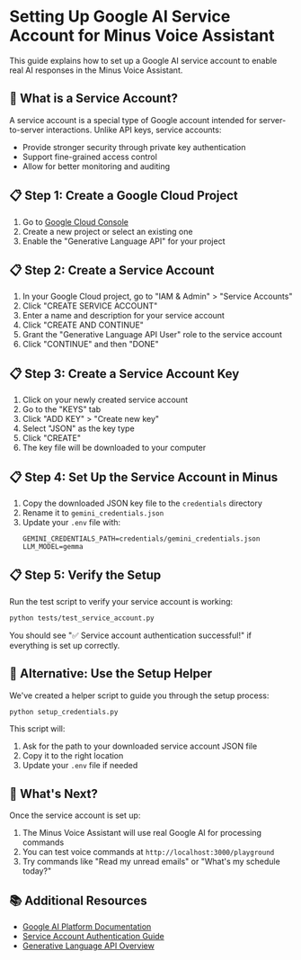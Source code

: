 # Setting Up Google AI Service Account for Minus Voice Assistant

This guide explains how to set up a Google AI service account to enable real AI responses in the Minus Voice Assistant.

## 🔑 What is a Service Account?

A service account is a special type of Google account intended for server-to-server interactions. Unlike API keys, service accounts:
- Provide stronger security through private key authentication
- Support fine-grained access control
- Allow for better monitoring and auditing

## 📋 Step 1: Create a Google Cloud Project

1. Go to [Google Cloud Console](https://console.cloud.google.com/)
2. Create a new project or select an existing one
3. Enable the "Generative Language API" for your project

## 📋 Step 2: Create a Service Account

1. In your Google Cloud project, go to "IAM & Admin" > "Service Accounts"
2. Click "CREATE SERVICE ACCOUNT"
3. Enter a name and description for your service account
4. Click "CREATE AND CONTINUE"
5. Grant the "Generative Language API User" role to the service account
6. Click "CONTINUE" and then "DONE"

## 📋 Step 3: Create a Service Account Key

1. Click on your newly created service account
2. Go to the "KEYS" tab
3. Click "ADD KEY" > "Create new key"
4. Select "JSON" as the key type
5. Click "CREATE"
6. The key file will be downloaded to your computer

## 📋 Step 4: Set Up the Service Account in Minus

1. Copy the downloaded JSON key file to the `credentials` directory
2. Rename it to `gemini_credentials.json`
3. Update your `.env` file with:
   ```
   GEMINI_CREDENTIALS_PATH=credentials/gemini_credentials.json
   LLM_MODEL=gemma
   ```

## 📋 Step 5: Verify the Setup

Run the test script to verify your service account is working:

```bash
python tests/test_service_account.py
```

You should see "✅ Service account authentication successful!" if everything is set up correctly.

## 🔄 Alternative: Use the Setup Helper

We've created a helper script to guide you through the setup process:

```bash
python setup_credentials.py
```

This script will:
1. Ask for the path to your downloaded service account JSON file
2. Copy it to the right location
3. Update your `.env` file if needed

## 🚀 What's Next?

Once the service account is set up:

1. The Minus Voice Assistant will use real Google AI for processing commands
2. You can test voice commands at `http://localhost:3000/playground`
3. Try commands like "Read my unread emails" or "What's my schedule today?"

## 📚 Additional Resources

- [Google AI Platform Documentation](https://ai.google.dev/)
- [Service Account Authentication Guide](https://cloud.google.com/docs/authentication/getting-started)
- [Generative Language API Overview](https://cloud.google.com/vertex-ai/docs/generative-ai/learn/overview) 